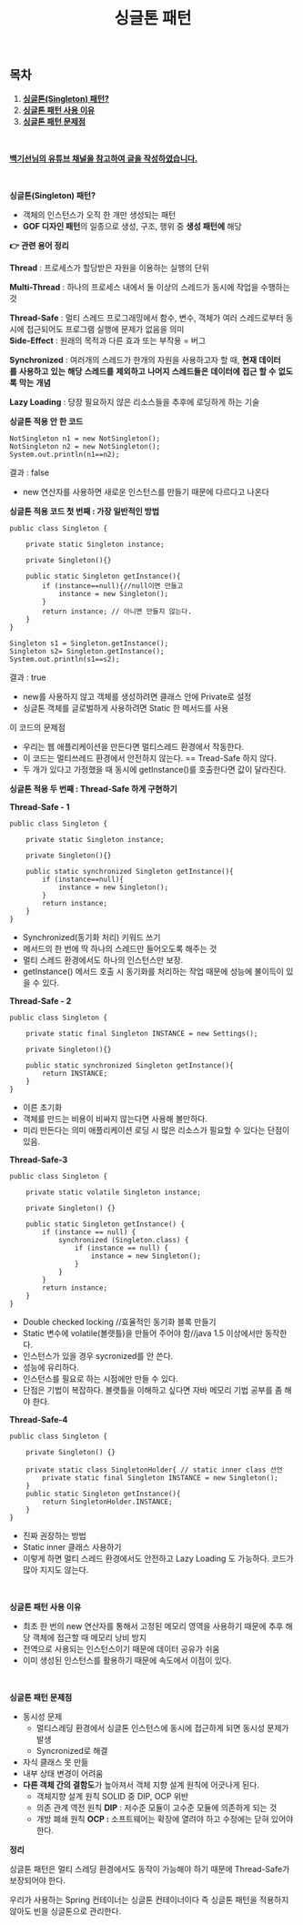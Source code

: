 <div align="center">
  <br />
  <h1>싱글톤 패턴</h1>
  <br />
</div>

## 목차

1. [**싱글톤(Singleton) 패턴?**](#1)
2. [**싱글톤 패턴 사용 이유**](#2)
3. [**싱글톤 패턴 문제점**](#3)

<br />

[**백기선님의 유튜브 채널을 참고하여 글을 작성하였습니다.**](https://www.youtube.com/watch?v=OwOEGhAo3pI%20)

<br>
<div id="1"></div>

**싱글톤(Singleton) 패턴?**

-   객체의 인스턴스가 오직 한 개만 생성되는 패턴
-   **GOF 디자인 패턴**의 일종으로 생성, 구조, 행위 중 **생성 패턴에** 해당

**👉 관련 용어 정리**

**Thread** : 프로세스가 할당받은 자원을 이용하는 실행의 단위

**Multi-Thread** : 하나의 프로세스 내에서 둘 이상의 스레드가 동시에 작업을 수행하는 것

**Thread-Safe** : 멀티 스레드 프로그래밍에서 함수, 변수, 객체가 여러 스레드로부터 동시에 접근되어도 프로그램 실행에 문제가 없음을 의미  
**Side-Effect** : 원래의 목적과 다른 효과 또는 부작용 = 버그

**Synchronized** : 여러개의 스레드가 한개의 자원을 사용하고자 할 때, **현재** **데이터를** **사용하고** **있는** **해당** **스레드를** **제외하고** **나머지** **스레드들은** **데이터에** **접근** **할** **수** **없도록** **막는** **개념**

**Lazy Loading** : 당장 필요하지 않은 리소스들을 추후에 로딩하게 하는 기술

****싱글톤 적용 안 한 코드****

```
NotSingleton n1 = new NotSingleton();
NotSingleton n2 = new NotSingleton();
System.out.println(n1==n2);
```

결과 : false

-   new 연산자를 사용하면 새로운 인스턴스를 만들기 때문에 다르다고 나온다

**싱글톤 적용 코드 첫 번째 : 가장 일반적인 방법**

```
public class Singleton {

    private static Singleton instance;

    private Singleton(){}

    public static Singleton getInstance(){
        if (instance==null){//null이면 만들고
            instance = new Singleton();
        }
        return instance; // 아니면 만들지 않는다.
    }
}
```

```
Singleton s1 = Singleton.getInstance();
Singleton s2= Singleton.getInstance();
System.out.println(s1==s2);
```

결과 : true

-   new를 사용하지 않고 객체를 생성하려면 클래스 안에 Private로 설정
-   싱글톤 객체를 글로벌하게 사용하려면 Static 한 메서드를 사용

이 코드의 문제점

-   우리는 웹 애플리케이션을 만든다면 멀티스레드 환경에서 작동한다.
-   이 코드는 멀티쓰레드 환경에서 안전하지 않는다. == Tread-Safe 하지 않다.
-   두 개가 있다고 가정했을 때 동시에 getInstance()를 호출한다면 값이 달라진다.

**싱글톤 적용 두 번째 : Thread-Safe 하게 구현하기**

**Thread-Safe - 1**

```
public class Singleton {

    private static Singleton instance;

    private Singleton(){}

    public static synchronized Singleton getInstance(){
        if (instance==null){
            instance = new Singleton();
        }
        return instance;
    }
}
```

-   Synchronized(동기화 처리) 키워드 쓰기
-   메서드의 한 번에 딱 하나의 스레드만 들어오도록 해주는 것 
-   멀티 스레드 환경에서도 하나의 인스턴스만 보장.
-   getInstance() 메서드 호출 시 동기화를 처리하는 작업 때문에 성능에 불이득이 있을 수 있다.

**Thread-Safe - 2**

```
public class Singleton {

    private static final Singleton INSTANCE = new Settings();

    private Singleton(){}
    
    public static synchronized Singleton getInstance(){
        return INSTANCE;
    }
}
```

-   이른 초기화
-   객체를 만드는 비용이 비싸지 않는다면 사용해 볼만하다. 
-   미리 만든다는 의미 애플리케이션 로딩 시 많은 리소스가 필요할 수 있다는 단점이 있음.

**Thread-Safe-3**

```
public class Singleton {

    private static volatile Singleton instance;

    private Singleton() {}

    public static Singleton getInstance() {
        if (instance == null) {
            synchronized (Singleton.class) {
                if (instance == null) {
                    instance = new Singleton();
                }
            }
        }
        return instance;
    }
}
```

-   Double checked locking //효율적인 동기화 블록 만들기
-   Static 변수에 volatile(볼랫틀)을 만들어 주어야 함//java 1.5 이상에서만 동작한다. 
-   인스턴스가 있을 경우 sycronized를 안 쓴다.
-   성능에 유리하다.
-   인스턴스를 필요로 하는 시점에만 만들 수 있다.
-   단점은 기법이 복잡하다. 볼랫틀을 이해하고 싶다면 자바 메모리 기법 공부를 좀 해야 한다. 

**Thread-Safe-4**

```
public class Singleton {

    private Singleton() {}

    private static class SingletonHolder{ // static inner class 선언
        private static final Singleton INSTANCE = new Singleton();
    }
    public static Singleton getInstance(){
        return SingletonHolder.INSTANCE;
    }
}
```

-   진짜 권장하는 방법
-   Static inner 클래스 사용하기
-   이렇게 하면 멀티 스레드 환경에서도 안전하고 Lazy Loading 도 가능하다. 코드가 많아 지지도 않는다.
<br>
<div id="2"></div>

****싱글톤 패턴 사용 이유****

-   최초 한 번의 new 연산자를 통해서 고정된 메모리 영역을 사용하기 때문에 추후 해당 객체에 접근할 때 메모리 낭비 방지
-   전역으로 사용되는 인스턴스이기 때문에 데이터 공유가 쉬움
-   이미 생성된 인스턴스를 활용하기 때문에 속도에서 이점이 있다.
<br>
<div id="3"></div>

****싱글톤 패턴 문제점****

-   동시성 문제
    -   멀티스레딩 환경에서 싱글톤 인스턴스에 동시에 접근하게 되면 동시성 문제가 발생
    -   Syncronized로 해결
-   자식 클래스 못 만듦
-   내부 상태 변경이 어려움
-   **다른 객체 간의 결함도**가 높아져서 객체 지향 설계 원칙에 어긋나게 된다.
    -   객체지향 설계 원칙 SOLID 중 DIP, OCP 위반  
    -  의존 관계 역전 원칙 **DIP** : 저수준 모듈이 고수준 모듈에 의존하게 되는 것
    -   개방 폐쇄 원칙 **OCP :** 소프트웨어는 확장에 열려야 하고 수정에는 닫혀 있어야 한다.

**정리**

싱글톤 패턴은 멀티 스레딩 환경에서도 동작이 가능해야 하기 때문에 Thread-Safe가 보장되어야 한다.

우리가 사용하는 Spring 컨테이너는 싱글톤 컨테이너이다 즉 싱글톤 패턴을 적용하지 않아도 빈을 싱글톤으로 관리한다.